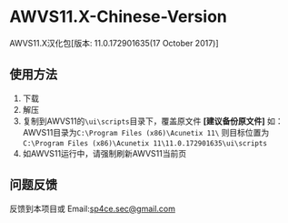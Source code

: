 # AWVS11.X-Chinese-Version
AWVS11.X汉化包[版本: 11.0.172901635(17 October 2017)]
## 使用方法
1. 下载
2. 解压
3. 复制到AWVS11的`\ui\scripts`目录下，覆盖原文件 **[建议备份原文件]**
    如：AWVS11目录为`C:\Program Files (x86)\Acunetix 11\`
    则目标位置为`C:\Program Files (x86)\Acunetix 11\11.0.172901635\ui\scripts`
4. 如AWVS11运行中，请强制刷新AWVS11当前页
## 问题反馈
反馈到本项目或
Email:sp4ce.sec@gmail.com
